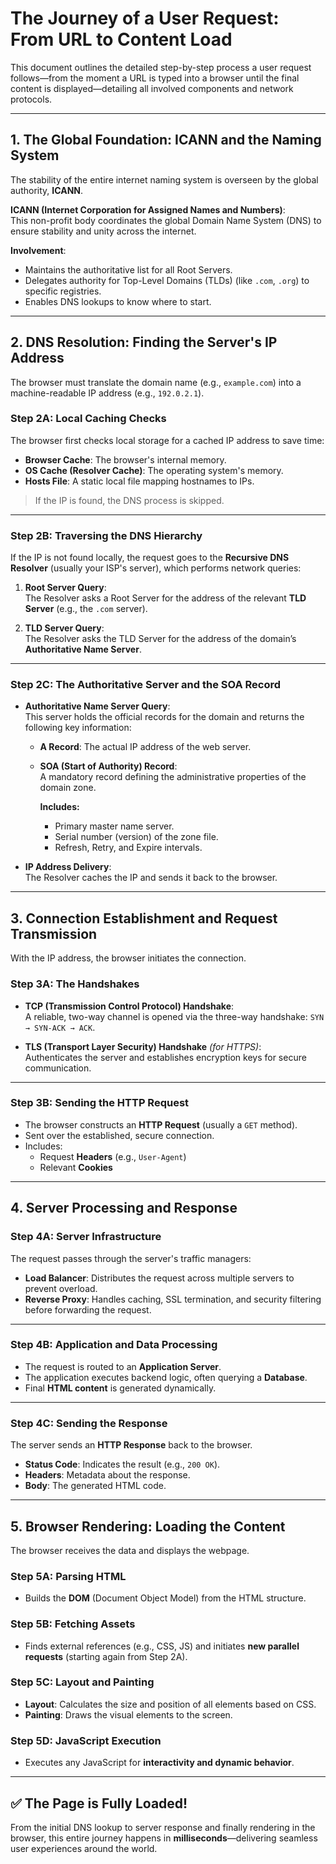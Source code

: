 # The Journey of a User Request: From URL to Content Load

This document outlines the detailed step-by-step process a user request follows—from the moment a URL is typed into a browser until the final content is displayed—detailing all involved components and network protocols.

---

## 1. The Global Foundation: ICANN and the Naming System

The stability of the entire internet naming system is overseen by the global authority, **ICANN**.

**ICANN (Internet Corporation for Assigned Names and Numbers)**:  
This non-profit body coordinates the global Domain Name System (DNS) to ensure stability and unity across the internet.

**Involvement**:
- Maintains the authoritative list for all Root Servers.
- Delegates authority for Top-Level Domains (TLDs) (like `.com`, `.org`) to specific registries.
- Enables DNS lookups to know where to start.

---

## 2. DNS Resolution: Finding the Server's IP Address

The browser must translate the domain name (e.g., `example.com`) into a machine-readable IP address (e.g., `192.0.2.1`).

### Step 2A: Local Caching Checks

The browser first checks local storage for a cached IP address to save time:

- **Browser Cache**: The browser's internal memory.
- **OS Cache (Resolver Cache)**: The operating system's memory.
- **Hosts File**: A static local file mapping hostnames to IPs.

> If the IP is found, the DNS process is skipped.

---

### Step 2B: Traversing the DNS Hierarchy

If the IP is not found locally, the request goes to the **Recursive DNS Resolver** (usually your ISP's server), which performs network queries:

1. **Root Server Query**:  
   The Resolver asks a Root Server for the address of the relevant **TLD Server** (e.g., the `.com` server).

2. **TLD Server Query**:  
   The Resolver asks the TLD Server for the address of the domain’s **Authoritative Name Server**.

---

### Step 2C: The Authoritative Server and the SOA Record

- **Authoritative Name Server Query**:  
  This server holds the official records for the domain and returns the following key information:

  - **A Record**: The actual IP address of the web server.
  - **SOA (Start of Authority) Record**:  
    A mandatory record defining the administrative properties of the domain zone.

    **Includes:**
    - Primary master name server.
    - Serial number (version) of the zone file.
    - Refresh, Retry, and Expire intervals.

- **IP Address Delivery**:  
  The Resolver caches the IP and sends it back to the browser.

---

## 3. Connection Establishment and Request Transmission

With the IP address, the browser initiates the connection.

### Step 3A: The Handshakes

- **TCP (Transmission Control Protocol) Handshake**:  
  A reliable, two-way channel is opened via the three-way handshake: `SYN → SYN-ACK → ACK`.

- **TLS (Transport Layer Security) Handshake** *(for HTTPS)*:  
  Authenticates the server and establishes encryption keys for secure communication.

---

### Step 3B: Sending the HTTP Request

- The browser constructs an **HTTP Request** (usually a `GET` method).
- Sent over the established, secure connection.
- Includes:
  - Request **Headers** (e.g., `User-Agent`)
  - Relevant **Cookies**

---

## 4. Server Processing and Response

### Step 4A: Server Infrastructure

The request passes through the server's traffic managers:

- **Load Balancer**: Distributes the request across multiple servers to prevent overload.
- **Reverse Proxy**: Handles caching, SSL termination, and security filtering before forwarding the request.

---

### Step 4B: Application and Data Processing

- The request is routed to an **Application Server**.
- The application executes backend logic, often querying a **Database**.
- Final **HTML content** is generated dynamically.

---

### Step 4C: Sending the Response

The server sends an **HTTP Response** back to the browser.

- **Status Code**: Indicates the result (e.g., `200 OK`).
- **Headers**: Metadata about the response.
- **Body**: The generated HTML code.

---

## 5. Browser Rendering: Loading the Content

The browser receives the data and displays the webpage.

### Step 5A: Parsing HTML

- Builds the **DOM** (Document Object Model) from the HTML structure.

### Step 5B: Fetching Assets

- Finds external references (e.g., CSS, JS) and initiates **new parallel requests** (starting again from Step 2A).

### Step 5C: Layout and Painting

- **Layout**: Calculates the size and position of all elements based on CSS.
- **Painting**: Draws the visual elements to the screen.

### Step 5D: JavaScript Execution

- Executes any JavaScript for **interactivity and dynamic behavior**.

---

## ✅ The Page is Fully Loaded!

From the initial DNS lookup to server response and finally rendering in the browser, this entire journey happens in **milliseconds**—delivering seamless user experiences around the world.
